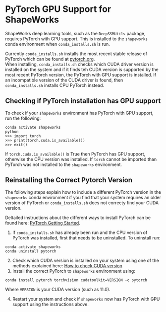 # PyTorch GPU Support for ShapeWorks

ShapeWorks deep learning tools, such as the `DeepSSMUtils` package, requires PyTorch with GPU support. 
This is installed to the `shapeworks` conda environment when `conda_installs.sh` is run. 

Currently `conda_installs.sh` installs the most recent stable release of PyTorch which can be found at [pytorch.org](https://pytorch.org/).  
When installing, `conda_installs.sh` checks which CUDA driver version is installed on the system and if it finds teh CUDA version is supported by the most recent 
PyTorch version, the PyTorch with GPU support is installed.
If an incompatible version of the CUDA driver is found, then `conda_installs.sh` installs CPU PyTorch instead. 

## Checking if PyTorch installation has GPU support
To check if your `shapeworks` environment has PyTorch with GPU support, run the following:
```
conda activate shapeworks
python
>>> import torch
>>> print(torch.cuda.is_available())
>>> exit()
```
If `torch.cuda.is_available()` is True then PyTorch has GPU support, otherwise the CPU version was installed. 
If `torch` cannot be imported than PyTorch was not installed to the `shapeworks` environment. 

## Reinstalling the Correct Pytorch Version
The following steps explain how to include a different PyTorch version in the `shapeworks` conda environment if you find that your system requires an older version 
of PyTorch or `conda_installs.sh` does not correcty find your CUDA version.

Deltailed instructions about the different ways to install PyTorch can be found here: [PyTorch Getting Started](https://pytorch.org/get-started/locally/).

1. If `conda_installs.sh` has already been run and the CPU version of PyTorch was installed, first that needs to be uninstalled. To uninstall run:
```
conda activate shapeworks
conda uninstall pytorch
```
2. Check which CUDA version is installed on your system using one of the methods explained here: [How to check CUDA version](https://varhowto.com/check-pytorch-cuda-version/)
3. Install the correct PyTorch to `shapeworks` environment using: 
```
conda install pytorch torchvision cudatoolkit=VERSION -c pytorch
```
  Where `VERSION` is your CUDA version (such as 11.0).

4. Restart your system and check if `shapeworks` now has PyTorch with GPU support using the instructions above. 
